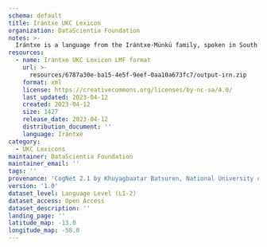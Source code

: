 ```yaml
---
schema: default
title: Irántxe UKC Lexicon
organization: DataScientia Foundation
notes: >-
  Irántxe is a language from the Irántxe-Münkü family, spoken in South America. The UKC Lexicon of Irántxe is represented as a lexico-semantic network. It consists of words, word senses, synsets, as well as sense-level and synset-level relationships.
resources:
  - name: Irántxe UKC Lexicon LMF format
    url: >-
      resources/6787a30e-ba15-4e5f-9eef-0aa10a673fc7/output-irn.zip
    format: xml
    license: https://creativecommons.org/licenses/by-nc-sa/4.0/
    last_updated: 2023-04-12
    created: 2023-04-12
    size: 1427
    release_date: 2023-04-12
    distribution_document: ''
    language: Irántxe
category:
  - UKC Lexicons
maintainer: DataScientia Foundation
maintainer_email: ''
tags: ''
provenance: 'CogNet 2.1 by Khuyagbaatar Batsuren, National University of Mongolia (http://cognet.ukc.disi.unitn.it); Native Languages of the Americas 2021.11. by Laura Redish and Orrin Lewis (http://www.native-languages.org); Princeton WordNet 2.1 by Princeton University (https://wordnet.princeton.edu)'
version: '1.0'
dataset_level: Language Level (L1-2)
dataset_access: Open Access
dataset_description: ''
landing_page: ''
latitude_map: -13.0
longitude_map: -58.0
---
```

